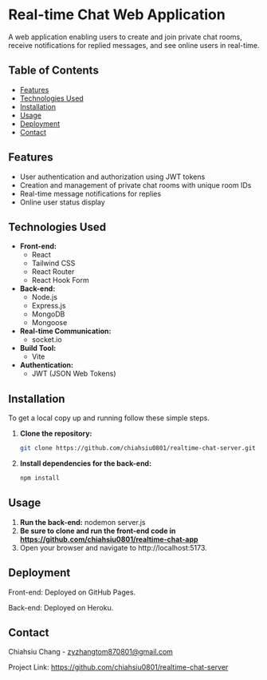 # Real-time Chat Web Application

A web application enabling users to create and join private chat rooms, receive notifications for replied messages, and see online users in real-time.

## Table of Contents

- [Features](#features)
- [Technologies Used](#technologies-used)
- [Installation](#installation)
- [Usage](#usage)
- [Deployment](#deployment)
- [Contact](#contact)

## Features

- User authentication and authorization using JWT tokens
- Creation and management of private chat rooms with unique room IDs
- Real-time message notifications for replies
- Online user status display

## Technologies Used

- **Front-end:**
  - React
  - Tailwind CSS
  - React Router
  - React Hook Form
- **Back-end:**
  - Node.js
  - Express.js
  - MongoDB
  - Mongoose
- **Real-time Communication:**
  - socket.io
- **Build Tool:**
  - Vite
- **Authentication:**
  - JWT (JSON Web Tokens)

## Installation

To get a local copy up and running follow these simple steps.

1. **Clone the repository:**
   ```sh
   git clone https://github.com/chiahsiu0801/realtime-chat-server.git
   ```
2. **Install dependencies for the back-end:**
   ```sh
   npm install
   ```
## Usage

1. **Run the back-end:**
   nodemon server.js
2. **Be sure to clone and run the front-end code in <https://github.com/chiahsiu0801/realtime-chat-app>**
3. Open your browser and navigate to http://localhost:5173.

## Deployment
Front-end: Deployed on GitHub Pages.

Back-end: Deployed on Heroku.

## Contact
Chiahsiu Chang - zyzhangtom870801@gmail.com

Project Link: https://github.com/chiahsiu0801/realtime-chat-server
